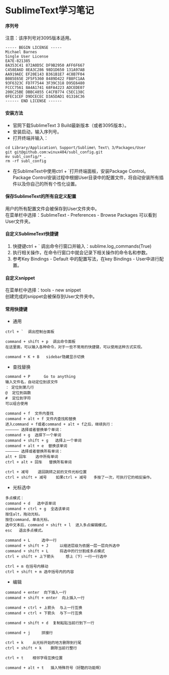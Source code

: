 # SublimeText学习笔记

#### 序列号
注意：该序列号对3095版本适用。  
```
----- BEGIN LICENSE -----
Michael Barnes
Single User License
EA7E-821385
8A353C41 872A0D5C DF9B2950 AFF6F667
C458EA6D 8EA3C286 98D1D650 131A97AB
AA919AEC EF20E143 B361B1E7 4C8B7F04
B085E65E 2F5F5360 8489D422 FB8FC1AA
93F6323C FD7F7544 3F39C318 D95E6480
FCCC7561 8A4A1741 68FA4223 ADCEDE07
200C25BE DBBC4855 C4CFB774 C5EC138C
0FEC1CEF D9DCECEC D3A5DAD1 01316C36
------ END LICENSE ------
```

#### 安装方法
- 官网下载SublimeText 3 Build最新版本（或者3095版本）。
- 安装启动，输入序列号。
- 打开终端并输入：
```
cd Library/Application\ Support/Sublime\ Text\ 3/Packages/User
git git@github.com:winux404/subl_config.git
mv subl_config/* .
rm -rf subl_config
```
- 在SublimeText中使用ctrl + `打开终端面板，安装Package Control。  
Package Control安装过程中根据User目录中的配置文件，将自动安装所有插件以及你自己的所有个性化设置。

#### 保存SublimeText的所有自定义配置
用户的所有配置文件会被保存到User文件夹中。  
在菜单栏中选择：SublimeText - Preferences - Browse Packages 可以看到User文件夹。

#### 自定义SublimeText快捷键
1. 快捷键ctrl + `  调出命令行窗口并输入：sublime.log_commands(True)
2. 执行相关操作，在命令行窗口中就会记录下相关操作的命令名和参数。
3. 参考Key Bindings - Default 中的配置写法，在key Bindings - User中进行配置。

#### 自定义snippet
在菜单栏中选择：tools - new snippet  
创建完成的snippet会被保存到User文件夹中。

#### 常用快捷键
- 通用
```
ctrl + `  调出控制台面板

command + shift + p  调出命令面板
在这里面，可以输入各种命令，对于一些不常用的快捷键，可以使用这种方式实现。

command + K + B   sidebar隐藏显示切换
```

- 查找替换
```
command + P      Go to anything
输入文件名，自动定位到该文件
： 定位到第几行
@  定位到函数
#  定位到字符
可以组合使用

command + f  文件内查找
command + alt + f 文件内查找和替换
进入command + f或者command + alt + f之后，继续执行：
—————— 选择或者替换单个单词：
command + g  选择下一个单词
command + shift + g   选择上一个单词
command + alt + e  替换该单词
—————— 选择或者替换所有单词：
alt + 回车    选中所有单词
ctrl + alt + 回车   替换所有单词

ctrl + 减号    退回跳转之前的文件光标位置
ctrl + shift + 减号    如果ctrl + 减号   多按了一次，可执行它的相反操作。
```

- 光标选中
```
多点模式：
command + d   选中该单词
command + ctrl + g  全选该单词
按住alt，拖动光标。
按住command，单击光标。
选中文本后，command + shift + l  进入多点编辑模式。
esc   退出多点模式。

command + L     选中一行
command + shift + J     以缩进层级为依据一层一层向外选中
command + shift + L     将选中的行分割成多点模式
ctrl + shift + 上下箭头     想上（下）一行一行选中

ctrl + m 在括号内移动
ctrl + shift + m 选中括号内的内容
```

- 编辑
```
command + enter  向下插入一行
command + shift + enter  向上插入一行

command + ctrl + 上箭头  与上一行互换
command + ctrl + 下箭头  与下一行互换

command + shift + d  复制粘贴当前行到下一行

command + j     拼接行

ctrl + k    从光标开始的地方删除到行尾
ctrl + shift + k    删除当前行整行

ctrl + t    相邻字母互换位置

command + alt + t   插入特殊符号（好酷的功能啊）
```
